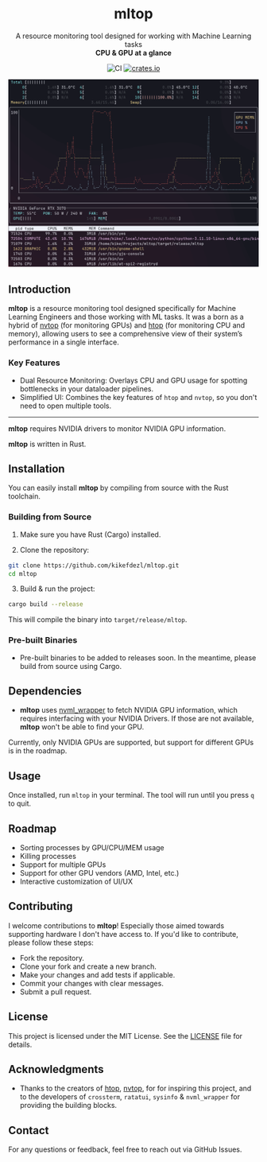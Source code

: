 <div align="center">

# mltop

A resource monitoring tool designed for working with Machine Learning tasks  
**CPU & GPU at a glance**

![CI](https://github.com/kikefdezl/mltop/actions/workflows/ci.yml/badge.svg/?branch=main)
[![crates.io](https://img.shields.io/crates/v/mltop.svg)](https://crates.io/crates/mltop)

</div>

![demo](./assets/demo.png)

## Introduction

**mltop** is a resource monitoring tool designed specifically for Machine Learning Engineers and those working with ML tasks. It was a born as a hybrid of [nvtop](https://github.com/Syllo/nvtop) (for monitoring GPUs) and [htop](https://github.com/htop-dev/htop) (for monitoring CPU and memory), allowing users to see a comprehensive view of their system’s performance in a single interface.

### Key Features

- Dual Resource Monitoring: Overlays CPU and GPU usage for spotting bottlenecks in your dataloader pipelines.
- Simplified UI: Combines the key features of `htop` and `nvtop`, so you don't need to open multiple tools.

--- 

**mltop** requires NVIDIA drivers to monitor NVIDIA GPU information.

**mltop** is written in Rust.


## Installation

You can easily install **mltop** by compiling from source with the Rust toolchain.


### Building from Source

1. Make sure you have Rust (Cargo) installed.

2. Clone the repository:

```bash
git clone https://github.com/kikefdezl/mltop.git
cd mltop
```

3. Build & run the project:

```bash
cargo build --release
```

This will compile the binary into `target/release/mltop`.

### Pre-built Binaries

- Pre-built binaries to be added to releases soon. In the meantime, please build from source using Cargo.

## Dependencies

- **mltop** uses [nvml_wrapper](https://github.com/rust-nvml/nvml-wrapper) to fetch NVIDIA GPU information, which requires
interfacing with your NVIDIA Drivers. If those are not available, **mltop** won't be able to find your GPU.

Currently, only NVIDIA GPUs are supported, but support for different GPUs is in the roadmap.

## Usage

Once installed, run `mltop` in your terminal. The tool will run until you press `q` to quit.

## Roadmap

- Sorting processes by GPU/CPU/MEM usage
- Killing processes
- Support for multiple GPUs
- Support for other GPU vendors (AMD, Intel, etc.)
- Interactive customization of UI/UX

## Contributing

I welcome contributions to **mltop**! Especially those aimed towards supporting hardware I don't have access to. If you'd like to contribute, please follow these steps:

- Fork the repository.
- Clone your fork and create a new branch.
- Make your changes and add tests if applicable.
- Commit your changes with clear messages.
- Submit a pull request.

## License

This project is licensed under the MIT License. See the [LICENSE](./LICENSE.MD) file for details.

## Acknowledgments

- Thanks to the creators of [htop](https://github.com/htop-dev/htop), [nvtop](https://github.com/Syllo/nvtop), for for inspiring this project, and to the developers
of `crossterm`, `ratatui`, `sysinfo` & `nvml_wrapper` for providing the building blocks.

## Contact
For any questions or feedback, feel free to reach out via GitHub Issues.
